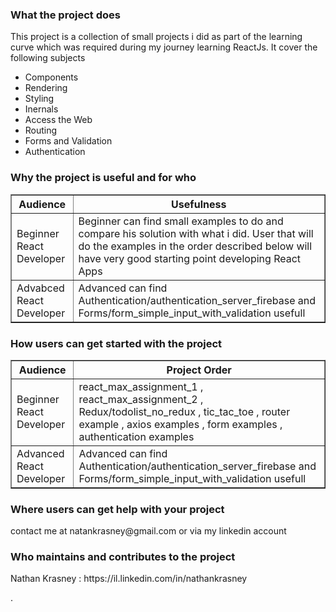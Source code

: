 <h3>What the project does</h3>
  This project is a collection of small projects i did as part of the learning curve which was required during my journey learning ReactJs.
  It cover the following subjects
  <ul>
    <li>Components</li>
    <li>Rendering</li>
    <li>Styling</li>
    <li>Inernals</li>
    <li>Access the Web</li>
    <li>Routing</li>
    <li>Forms and Validation</li>
    <li>Authentication</li>
  </ul>  
  
<h3>Why the project is useful and for who</h3>
  <table border=1>
  <tr>
    <th>Audience</th>
    <th>Usefulness</th> 
  </tr>
  <tr>
    <td>Beginner React Developer</td>
    <td>Beginner can find small examples to do and compare his solution with what i did. User that will do the examples in the order described below will have very good starting point developing React Apps</td> 
  </tr>
  <tr>
    <td>Advabced React Developer</td>
    <td>Advanced can find Authentication/authentication_server_firebase and Forms/form_simple_input_with_validation usefull</td> 
  </tr>
</table>

  
  
<h3>How users can get started with the project</h3>
  
<table border=1>
  <tr>
    <th>Audience</th>
    <th>Project Order</th> 
  </tr>
  <tr>
    <td>Beginner React Developer</td>
    <td>react_max_assignment_1 , react_max_assignment_2 , Redux/todolist_no_redux , tic_tac_toe , router example , axios examples , form examples , authentication examples</td> 
  </tr>
  <tr>
    <td>Advanced React Developer</td>
    <td>Advanced can find Authentication/authentication_server_firebase and Forms/form_simple_input_with_validation usefull</td> 
  </tr>
</table>
  
<h3>Where users can get help with your project</h3>
  <p>contact me at natankrasney@gmail.com or via my linkedin account</p>

<h3>Who maintains and contributes to the project</h3>
  <p>Nathan Krasney : https://il.linkedin.com/in/nathankrasney</p>
.
